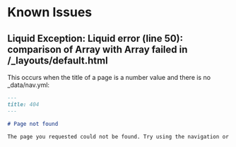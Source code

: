 # Known Issues

## Liquid Exception: Liquid error (line 50): comparison of Array with Array failed in /_layouts/default.html

This occurs when the title of a page is a number value and there is no _data/nav.yml:

```markdown
---
title: 404
---

# Page not found

The page you requested could not be found. Try using the navigation or search.

```

